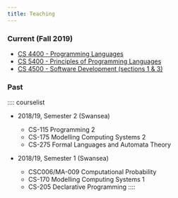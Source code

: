 ```yaml
---
title: Teaching
---
```


### Current (Fall 2019)

* [CS 4400 - Programming Languages](./teaching/CS4400f19/syllabus.html)
* [CS 5400 - Principles of Programming Languages](./teaching/CS4400f19/syllabus.html)
* [CS 4500 - Software Development (sections 1 &amp; 3)](./teaching/CS4500f19/)

### Past

:::: courselist
- 2018/19, Semester 2 (Swansea)
  * CS-115 Programming 2
  * CS-175 Modelling Computing Systems 2
  * CS-275 Formal Languages and Automata Theory

- 2018/19, Semester 1 (Swansea)
  * CSC006/MA-009 Computational Probability
  * CS-170 Modelling Computing Systems 1
  * CS-205 Declarative Programming
::::

